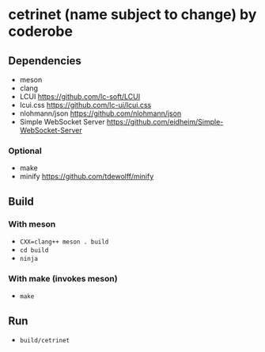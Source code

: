 # cetrinet (name subject to change) by coderobe

## Dependencies
- meson
- clang
- LCUI https://github.com/lc-soft/LCUI
- lcui.css https://github.com/lc-ui/lcui.css
- nlohmann/json https://github.com/nlohmann/json
- Simple WebSocket Server https://github.com/eidheim/Simple-WebSocket-Server

### Optional
- make
- minify https://github.com/tdewolff/minify

## Build

### With meson
- `CXX=clang++ meson . build`
- `cd build`
- `ninja`

### With make (invokes meson)
- `make`

## Run
- `build/cetrinet`
